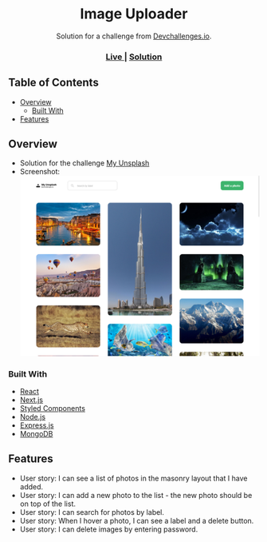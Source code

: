 <h1 align="center">Image Uploader</h1>

<div align="center">
   Solution for a challenge from  <a href="http://devchallenges.io" target="_blank">Devchallenges.io</a>.
</div>

<div align="center">
  <h3>
    <a href="https://devc-my-unsplash.vercel.app/">
      Live
    </a>
    <span> | </span>
    <a href="https://github.com/eraybarslan/devc-my-unsplash/">
      Solution
    </a>
  </h3>
</div>

## Table of Contents

- [Overview](#overview)
  - [Built With](#built-with)
- [Features](#features)

## Overview

- Solution for the challenge [My Unsplash](https://devchallenges.io/challenges/rYyhwJAxMfES5jNQ9YsP)
- Screenshot: ![desktop_screenshot](/client/public/ss_desktop.png)

### Built With

- [React](https://reactjs.org/)
- [Next.js](https://nextjs.org/)
- [Styled Components](https://styled-components.com/)
- [Node.js](https://nodejs.org/)
- [Express.js](https://expressjs.com/)
- [MongoDB](https://www.mongodb.com/)

## Features

- User story: I can see a list of photos in the masonry layout that I have added.
- User story: I can add a new photo to the list - the new photo should be on top of the list.
- User story: I can search for photos by label.
- User story: When I hover a photo, I can see a label and a delete button.
- User story: I can delete images by entering password.
